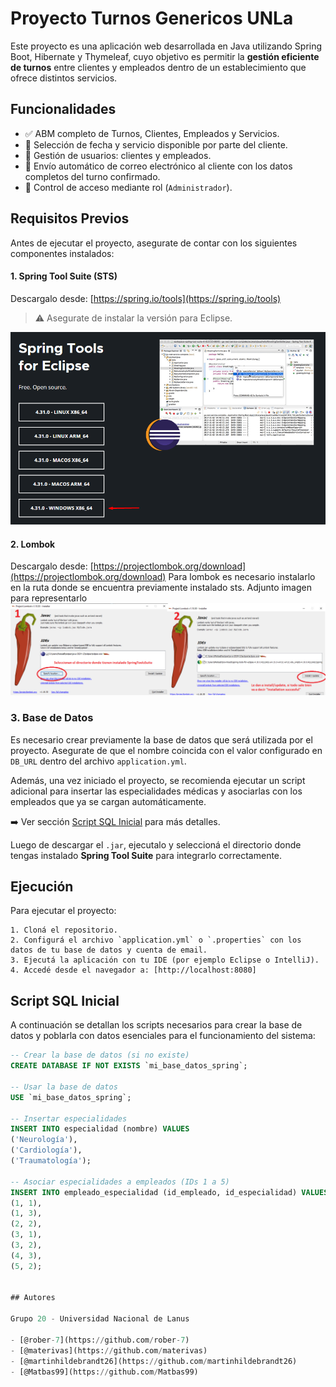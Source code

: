 
# Proyecto Turnos Genericos UNLa

Este proyecto es una aplicación web desarrollada en Java utilizando Spring Boot, Hibernate y Thymeleaf, cuyo objetivo es permitir la **gestión eficiente de turnos** entre clientes y empleados dentro de un establecimiento que ofrece distintos servicios.



## Funcionalidades

- ✅ ABM completo de Turnos, Clientes, Empleados y Servicios.
- 📅 Selección de fecha y servicio disponible por parte del cliente.
- 👤 Gestión de usuarios: clientes y empleados.
- 📧 Envío automático de correo electrónico al cliente con los datos completos del turno confirmado.
- 🔐 Control de acceso mediante rol (`Administrador`).


##  Requisitos Previos

Antes de ejecutar el proyecto, asegurate de contar con los siguientes componentes instalados:

#### 1. Spring Tool Suite (STS)
Descargalo desde: [https://spring.io/tools](https://spring.io/tools)

> ⚠️ Asegurate de instalar la versión para Eclipse.

![Instalación de STS](imagen_2025-06-21_132634127.png)

#### 2. Lombok
Descargalo desde: [https://projectlombok.org/download](https://projectlombok.org/download)
Para lombok es necesario instalarlo en la ruta donde se encuentra previamente instalado sts.
Adjunto imagen para representarlo
![ruta_lombok](imagen_2025-06-21_133737354.png)

### 3. Base de Datos

Es necesario crear previamente la base de datos que será utilizada por el proyecto. Asegurate de que el nombre coincida con el valor configurado en `DB_URL` dentro del archivo `application.yml`.

Además, una vez iniciado el proyecto, se recomienda ejecutar un script adicional para insertar las especialidades médicas y asociarlas con los empleados que ya se cargan automáticamente.

➡️ Ver sección [Script SQL Inicial](#script-sql-inicial) para más detalles.

Luego de descargar el `.jar`, ejecutalo y seleccioná el directorio donde tengas instalado **Spring Tool Suite** para integrarlo correctamente.
## Ejecución

Para ejecutar el proyecto:

    1. Cloná el repositorio.
    2. Configurá el archivo `application.yml` o `.properties` con los datos de tu base de datos y cuenta de email.
    3. Ejecutá la aplicación con tu IDE (por ejemplo Eclipse o IntelliJ).
    4. Accedé desde el navegador a: [http://localhost:8080]


## Script SQL Inicial

A continuación se detallan los scripts necesarios para crear la base de datos y poblarla con datos esenciales para el funcionamiento del sistema:

```sql
-- Crear la base de datos (si no existe)
CREATE DATABASE IF NOT EXISTS `mi_base_datos_spring`;

-- Usar la base de datos
USE `mi_base_datos_spring`;

-- Insertar especialidades
INSERT INTO especialidad (nombre) VALUES
('Neurología'),
('Cardiología'),
('Traumatología');

-- Asociar especialidades a empleados (IDs 1 a 5)
INSERT INTO empleado_especialidad (id_empleado, id_especialidad) VALUES
(1, 1),
(1, 3),
(2, 2),
(3, 1),
(3, 2),
(4, 3),
(5, 2);


## Autores

Grupo 20 - Universidad Nacional de Lanus

- [@rober-7](https://github.com/rober-7)
- [@materivas](https://github.com/materivas)
- [@martinhildebrandt26](https://github.com/martinhildebrandt26)
- [@Matbas99](https://github.com/Matbas99)


